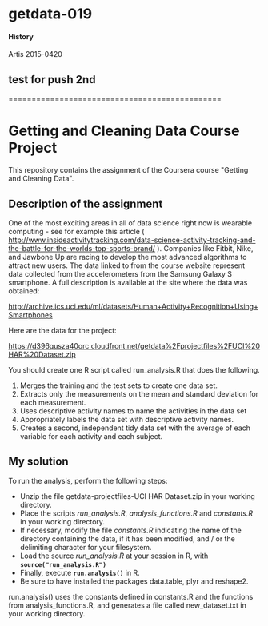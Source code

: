 # getdata-019

#### History ####
Artis 2015-0420
## test for push 2nd
==============================================


Getting and Cleaning Data Course Project
========================================

This repository contains the assignment of the Coursera course "Getting and Cleaning Data". 

## Description of the assignment

One of the most exciting areas in all of data science right now is wearable computing - see for example this article ( http://www.insideactivitytracking.com/data-science-activity-tracking-and-the-battle-for-the-worlds-top-sports-brand/ ). Companies like Fitbit, Nike, and Jawbone Up are racing to develop the most advanced algorithms to attract new users. The data linked to from the course website represent data collected from the accelerometers from the Samsung Galaxy S smartphone. A full description is available at the site where the data was obtained: 

http://archive.ics.uci.edu/ml/datasets/Human+Activity+Recognition+Using+Smartphones 

Here are the data for the project: 

https://d396qusza40orc.cloudfront.net/getdata%2Fprojectfiles%2FUCI%20HAR%20Dataset.zip 

You should create one R script called run_analysis.R that does the following. 

1. Merges the training and the test sets to create one data set.
2. Extracts only the measurements on the mean and standard deviation for each measurement. 
3. Uses descriptive activity names to name the activities in the data set
4. Appropriately labels the data set with descriptive activity names. 
5. Creates a second, independent tidy data set with the average of each variable for each activity and each subject. 

## My solution

To run the analysis, perform the following steps:
* Unzip the file getdata-projectfiles-UCI HAR Dataset.zip in your working directory.
* Place the scripts *run_analysis.R*, *analysis_functions.R* and *constants.R* in your working directory.
* If necessary, modify the file *constants.R* indicating the name of the directory containing the data, if it has been modified, and / or the delimiting character for your filesystem.
* Load the source *run_analysis.R* at your session in R, with **`source("run_analysis.R")`**
* Finally, execute **`run.analysis()`** in R.
* Be sure to have installed the packages data.table, plyr and reshape2.

run.analysis() uses the constants defined in constants.R and the functions from analysis_functions.R, and generates a file called new_dataset.txt in your working directory.

